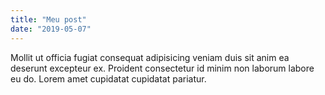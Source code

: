 ```yaml
---
title: "Meu post"
date: "2019-05-07"
---
```


Mollit ut officia fugiat consequat adipisicing veniam duis sit anim ea deserunt excepteur ex. Proident consectetur id minim non laborum labore eu do. Lorem amet cupidatat cupidatat pariatur.